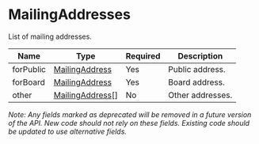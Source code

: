 # MailingAddresses

List of mailing addresses.

| Name | Type | Required | Description |
| - | - | - | - |
| forPublic | [MailingAddress](mailing-address.md) | Yes | Public address. |
| forBoard | [MailingAddress](mailing-address.md) | Yes | Board address. |
| other | [MailingAddress](mailing-address.md)[] | No | Other addresses. |

*Note: Any fields marked as deprecated will be removed in a future version of the API. New code should not rely on these fields. Existing code should be updated to use alternative fields.*
